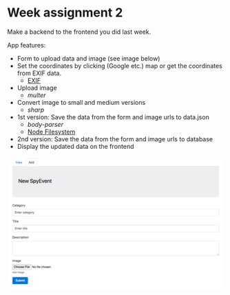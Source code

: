 # Week assignment 2

Make a backend to the frontend you did last week.

App features:
  * Form to upload data and image (see image below)
  * Set the coordinates by clicking (Google etc.) map or get the coordinates from EXIF data.
    * [EXIF](https://github.com/gomfunkel/node-exif)
  * Upload image
    * _multer_
  * Convert image to small and medium versions
    * _sharp_
  * 1st version: Save the data from the form and image urls to data.json
     * _body-parser_
     * [Node Filesystem](https://nodejs.org/dist/latest-v6.x/docs/api/fs.html)
  * 2nd version: Save the data from the form and image urls to database
  * Display the updated data on the frontend

![Example form](img/form.png)
